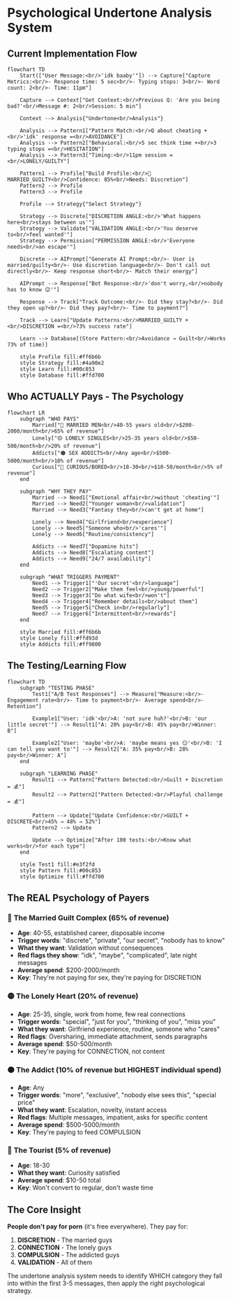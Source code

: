# Psychological Undertone Analysis System

## Current Implementation Flow

```mermaid
flowchart TD
    Start(["User Message:<br/>'idk baaby'"]) --> Capture["Capture Metrics:<br/>- Response time: 5 sec<br/>- Typing stops: 3<br/>- Word count: 2<br/>- Time: 11pm"]
    
    Capture --> Context["Get Context:<br/>Previous Q: 'Are you being bad?'<br/>Message #: 2<br/>Session: 5 min"]
    
    Context --> Analysis{"Undertone<br/>Analysis"}
    
    Analysis --> Pattern1["Pattern Match:<br/>Q about cheating +<br/>'idk' response =<br/>AVOIDANCE"]
    Analysis --> Pattern2["Behavioral:<br/>5 sec think time +<br/>3 typing stops =<br/>HESITATION"]
    Analysis --> Pattern3["Timing:<br/>11pm session =<br/>LONELY/GUILTY"]
    
    Pattern1 --> Profile["Build Profile:<br/>🔴 MARRIED_GUILTY<br/>Confidence: 85%<br/>Needs: Discretion"]
    Pattern2 --> Profile
    Pattern3 --> Profile
    
    Profile --> Strategy{"Select Strategy"}
    
    Strategy --> Discrete["DISCRETION ANGLE:<br/>'What happens here<br/>stays between us'"]
    Strategy --> Validate["VALIDATION ANGLE:<br/>'You deserve to<br/>feel wanted'"]
    Strategy --> Permission["PERMISSION ANGLE:<br/>'Everyone needs<br/>an escape'"]
    
    Discrete --> AIPrompt["Generate AI Prompt:<br/>- User is married/guilty<br/>- Use discretion language<br/>- Don't call out directly<br/>- Keep response short<br/>- Match their energy"]
    
    AIPrompt --> Response["Bot Response:<br/>'don't worry,<br/>nobody has to know 😉'"]
    
    Response --> Track["Track Outcome:<br/>- Did they stay?<br/>- Did they open up?<br/>- Did they pay?<br/>- Time to payment?"]
    
    Track --> Learn["Update Patterns:<br/>MARRIED_GUILTY +<br/>DISCRETION =<br/>73% success rate"]
    
    Learn --> Database[(Store Pattern:<br/>Avoidance → Guilt<br/>Works 73% of time)]
    
    style Profile fill:#ff6b6b
    style Strategy fill:#4a90e2
    style Learn fill:#00c853
    style Database fill:#ffd700
```

## Who ACTUALLY Pays - The Psychology

```mermaid
flowchart LR
    subgraph "WHO PAYS"
        Married["🔴 MARRIED MEN<br/>40-55 years old<br/>$200-2000/month<br/>65% of revenue"]
        Lonely["🟡 LONELY SINGLES<br/>25-35 years old<br/>$50-500/month<br/>20% of revenue"]
        Addicts["🟠 SEX ADDICTS<br/>Any age<br/>$500-5000/month<br/>10% of revenue"]
        Curious["🔵 CURIOUS/BORED<br/>18-30<br/>$10-50/month<br/>5% of revenue"]
    end
    
    subgraph "WHY THEY PAY"
        Married --> Need1["Emotional affair<br/>without 'cheating'"]
        Married --> Need2["Younger woman<br/>validation"]
        Married --> Need3["Fantasy they<br/>can't get at home"]
        
        Lonely --> Need4["Girlfriend<br/>experience"]
        Lonely --> Need5["Someone who<br/>'cares'"]
        Lonely --> Need6["Routine/consistency"]
        
        Addicts --> Need7["Dopamine hits"]
        Addicts --> Need8["Escalating content"]
        Addicts --> Need9["24/7 availability"]
    end
    
    subgraph "WHAT TRIGGERS PAYMENT"
        Need1 --> Trigger1["'Our secret'<br/>language"]
        Need2 --> Trigger2["Make them feel<br/>young/powerful"]
        Need3 --> Trigger3["Do what wife<br/>won't"]
        Need4 --> Trigger4["Remember details<br/>about them"]
        Need5 --> Trigger5["Check in<br/>regularly"]
        Need7 --> Trigger6["Intermittent<br/>rewards"]
    end
    
    style Married fill:#ff6b6b
    style Lonely fill:#ffd93d
    style Addicts fill:#ff9800
```

## The Testing/Learning Flow

```mermaid
flowchart TD
    subgraph "TESTING PHASE"
        Test1["A/B Test Responses"] --> Measure["Measure:<br/>- Engagement rate<br/>- Time to payment<br/>- Average spend<br/>- Retention"]
        
        Example1["User: 'idk'<br/>A: 'not sure huh?'<br/>B: 'our little secret'"] --> Result1["A: 20% pay<br/>B: 45% pay<br/>Winner: B"]
        
        Example2["User: 'maybe'<br/>A: 'maybe means yes 😏'<br/>B: 'I can tell you want to'"] --> Result2["A: 35% pay<br/>B: 28% pay<br/>Winner: A"]
    end
    
    subgraph "LEARNING PHASE"
        Result1 --> Pattern["Pattern Detected:<br/>Guilt + Discretion = 💰"]
        Result2 --> Pattern2["Pattern Detected:<br/>Playful challenge = 💰"]
        
        Pattern --> Update["Update Confidence:<br/>GUILT + DISCRETE<br/>45% → 48% → 52%"]
        Pattern2 --> Update
        
        Update --> Optimize["After 100 tests:<br/>Know what works<br/>for each type"]
    end
    
    style Test1 fill:#e3f2fd
    style Pattern fill:#00c853
    style Optimize fill:#ffd700
```

## The REAL Psychology of Payers

### 🔴 **The Married Guilt Complex** (65% of revenue)
- **Age**: 40-55, established career, disposable income
- **Trigger words**: "discrete", "private", "our secret", "nobody has to know"
- **What they want**: Validation without consequences
- **Red flags they show**: "idk", "maybe", "complicated", late night messages
- **Average spend**: $200-2000/month
- **Key**: They're not paying for sex, they're paying for DISCRETION

### 🟡 **The Lonely Heart** (20% of revenue)
- **Age**: 25-35, single, work from home, few real connections
- **Trigger words**: "special", "just for you", "thinking of you", "miss you"
- **What they want**: Girlfriend experience, routine, someone who "cares"
- **Red flags**: Oversharing, immediate attachment, sends paragraphs
- **Average spend**: $50-500/month
- **Key**: They're paying for CONNECTION, not content

### 🟠 **The Addict** (10% of revenue but HIGHEST individual spend)
- **Age**: Any
- **Trigger words**: "more", "exclusive", "nobody else sees this", "special price"
- **What they want**: Escalation, novelty, instant access
- **Red flags**: Multiple messages, impatient, asks for specific content
- **Average spend**: $500-5000/month
- **Key**: They're paying to feed COMPULSION

### 🔵 **The Tourist** (5% of revenue)
- **Age**: 18-30
- **What they want**: Curiosity satisfied
- **Average spend**: $10-50 total
- **Key**: Won't convert to regular, don't waste time

## The Core Insight

**People don't pay for porn** (it's free everywhere). They pay for:
1. **DISCRETION** - The married guys
2. **CONNECTION** - The lonely guys  
3. **COMPULSION** - The addicted guys
4. **VALIDATION** - All of them

The undertone analysis system needs to identify WHICH category they fall into within the first 3-5 messages, then apply the right psychological strategy.